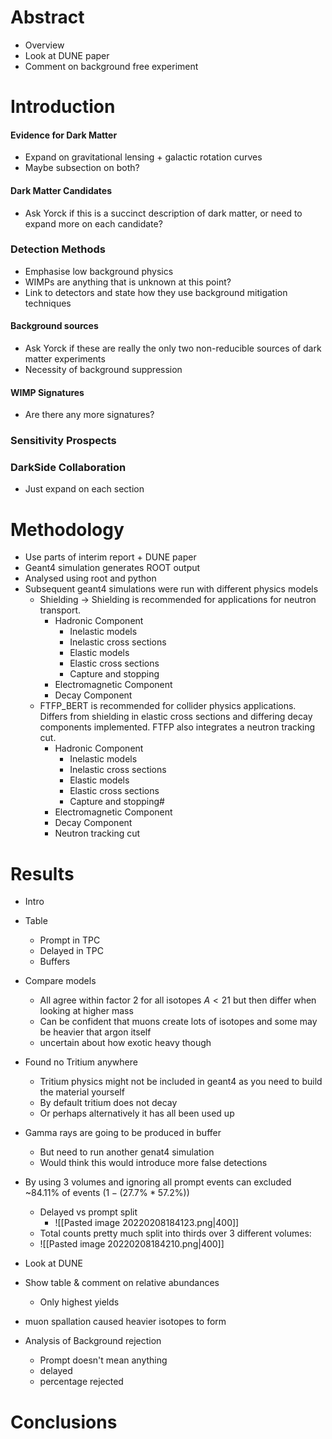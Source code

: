 # Abstract
- Overview
- Look at DUNE paper
- Comment on background free experiment

# Introduction
#### Evidence for Dark Matter
- Expand on gravitational lensing + galactic rotation curves
- Maybe subsection on both?

#### Dark Matter Candidates
- Ask Yorck if this is a succinct description of dark matter, or need to expand more on each candidate?

### Detection Methods
- Emphasise low background physics
- WIMPs are anything that is unknown at this point?
- Link to detectors and state how they use background mitigation techniques

#### Background sources
- Ask Yorck if these are really the only two non-reducible sources of dark matter experiments
- Necessity of background suppression

#### WIMP Signatures
- Are there any more signatures?

### Sensitivity Prospects

### DarkSide Collaboration
- Just expand on each section

# Methodology
- Use parts of interim report + DUNE paper
- Geant4 simulation generates ROOT output
- Analysed using root and python
- Subsequent geant4 simulations were run with different physics models
	- Shielding -> Shielding is recommended for applications for neutron transport.
		- Hadronic Component
			- Inelastic models
			- Inelastic cross sections
			- Elastic models
			- Elastic cross sections
			- Capture and stopping
		- Electromagnetic Component
		- Decay Component
	- FTFP_BERT is recommended for collider physics applications. Differs from shielding in elastic cross sections and differing decay components implemented. FTFP also integrates a neutron tracking cut.
		- Hadronic Component
			- Inelastic models
			- Inelastic cross sections
			- Elastic models
			- Elastic cross sections
			- Capture and stopping#
		- Electromagnetic Component
		- Decay Component
		- Neutron tracking cut


# Results
- Intro
- Table
	- Prompt in TPC
	- Delayed in TPC
	- Buffers
- Compare models
	- All agree within factor 2 for all isotopes $A<21$ but then differ when looking at higher mass 
	- Can be confident that muons create lots of isotopes and some may be heavier that argon itself
	- uncertain about how exotic heavy though
- Found no Tritium anywhere
  - Tritium physics might not be included in geant4 as you need to build the material yourself
  - By default tritium does not decay
  - Or perhaps alternatively it has all been used up
- Gamma rays are going to be produced in buffer
	- But need to run another genat4 simulation
	- Would think this would introduce more false detections
- By using 3 volumes and ignoring all prompt events can excluded ~84.11% of events ($1-(27.7\% * 57.2\%)$)
  - Delayed vs prompt split
    - ![[Pasted image 20220208184123.png|400]]
  - Total counts pretty much split into thirds over 3 different volumes:
  - ![[Pasted image 20220208184210.png|400]]

- Look at DUNE
- Show table & comment on relative abundances
	- Only highest yields
- muon spallation caused heavier isotopes to form
- Analysis of Background rejection
	- Prompt doesn't mean anything
	- delayed
	- percentage rejected

# Conclusions
